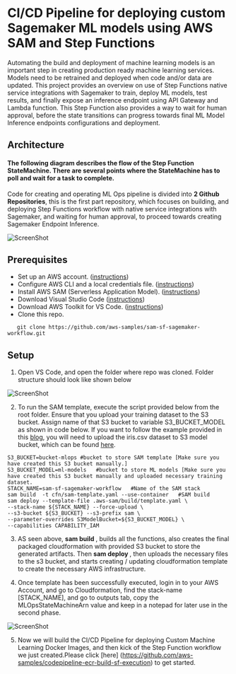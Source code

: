 # CI/CD Pipeline for deploying custom Sagemaker ML models using AWS SAM and Step Functions
Automating the build and deployment of machine learning models is an important step in creating production ready machine learning services. Models need to be retrained and deployed when code and/or data are updated. This project provides an overview on use of Step Functions native service integrations with Sagemaker to train, deploy ML models, test results, and finally expose an inference endpoint using API Gateway and Lambda function. This Step Function also provides a way to wait for human approval, before the state transitions can progress towards final ML Model Inference endpoints configurations and deployment.

## Architecture

#### The following diagram describes the flow of the Step Function StateMachine. There are several points where the StateMachine has to poll and wait for a task to complete.
Code for creating and operating ML Ops pipeline is divided into <b>2 Github Repositories</b>, this is the first part repository, which focuses on building, and deploying Step Functions workflow with native service integrations with Sagemaker, and waiting for human approval, to proceed towards creating Sagemaker Endpoint Inference.

![ScreenShot](assets/sf-workflow2.PNG)


## Prerequisites

- Set up an AWS account. ([instructions](https://AWS.amazon.com/free/?sc_channel=PS&sc_campaign=acquisition_US&sc_publisher=google&sc_medium=cloud_computing_b&sc_content=AWS_account_bmm_control_q32016&sc_detail=%2BAWS%20%2Baccount&sc_category=cloud_computing&sc_segment=102882724242&sc_matchtype=b&sc_country=US&s_kwcid=AL!4422!3!102882724242!b!!g!!%2BAWS%20%2Baccount&ef_id=WS3s1AAAAJur-Oj2:20170825145941:s))
- Configure AWS CLI and a local credentials file. ([instructions](http://docs.AWS.amazon.com/cli/latest/userguide/cli-chap-welcome.html))
- Install AWS SAM (Serverless Application Model). ([instructions](https://docs.aws.amazon.com/serverless-application-model/latest/developerguide/serverless-sam-cli-install.html))
- Download Visual Studio Code ([instructions](https://code.visualstudio.com/))
- Download AWS Toolkit for VS Code. ([instructions](https://aws.amazon.com/visualstudiocode/))
- Clone this repo.  
``` 
   git clone https://github.com/aws-samples/sam-sf-sagemaker-workflow.git
```

## Setup
1. Open VS Code, and open the folder where repo was cloned. Folder structure should look like shown below

![ScreenShot](assets/folder_structure.PNG)

2. To run the SAM template, execute the script provided below from the root folder. Ensure that you upload your training dataset to the S3 bucket. Assign name of that S3 bucket to variable S3_BUCKET_MODEL as shown in code below. If you want to follow the example provided in this [blog](https://aws.amazon.com/blogs/machine-learning/build-a-ci-cd-pipeline-for-deploying-custom-machine-learning-models-using-aws-services/), you will need to upload the iris.csv dataset to S3 model bucket, which can be found [here](https://github.com/aws/amazon-sagemaker-examples/blob/main/advanced_functionality/scikit_bring_your_own/data/iris.csv).
```
S3_BUCKET=bucket-mlops #bucket to store SAM template [Make sure you have created this S3 bucket manually.]
S3_BUCKET_MODEL=ml-models   #bucket to store ML models [Make sure you have created this S3 bucket manually and uploaded necessary training dataset. 
STACK_NAME=sam-sf-sagemaker-workflow   #Name of the SAM stack
sam build  -t cfn/sam-template.yaml --use-container   #SAM build 
sam deploy --template-file .aws-sam/build/template.yaml \
--stack-name ${STACK_NAME} --force-upload \
--s3-bucket ${S3_BUCKET} --s3-prefix sam \
--parameter-overrides S3ModelBucket=${S3_BUCKET_MODEL} \
--capabilities CAPABILITY_IAM
```

3. AS seen above, <b> sam build </b>, builds all the functions, also creates the final packaged cloudformation with provided S3 bucket to store the generated artifacts. Then <b> sam deploy </b>, then uploads the necessary files to the s3 bucket, and starts creating / updating cloudformation template to create the necessary AWS infrastructure.

4. Once template has been successfully executed, login in to your AWS Account, and go to Cloudformation, find the stack-name [STACK_NAME], and go to outputs tab, copy the MLOpsStateMachineArn value and keep in a notepad for later use in the second phase.

![ScreenShot](assets/output1.png)

5. Now we will build the CI/CD Pipeline for deploying Custom Machine Learning Docker Images, and then kick of the Step Function workflow we just created.Please click [here] (https://github.com/aws-samples/codepipeline-ecr-build-sf-execution) to get started.
